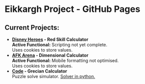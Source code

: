 <h1>Eikkargh Project - GitHub Pages</h1>
<h2>Current Projects:</h2>
<ul>
  <li><a href="https://eikkargh.github.io/disney.html"><b>Disney Heroes</a> - Red Skill Calculator</b><br>
  <b>Active Functional:</b> Scripting not yet complete.<br>
  Uses cookies to store values.</li>
  <li><a href="https://eikkargh.github.io/afk.html"><b>AFK Arena</a> - Dimensional Calculator</b><br>
  <b>Active Functional:</b> Mobile formatting not optimised.<br>
  Uses cookies to store values.</li>
  <li><b><a href="https://eikkargh.github.io/code.html">Code</a> - Grecian Calculator</b><br>
    Puzzle solve simulator. <a href="https://github.com/Eikkargh/puzzles/blob/main/grecian_computer/grecian_computer.py">Solver in python.</a>
  </li>
</ul>
